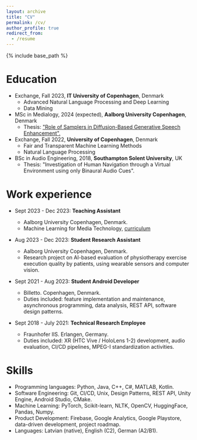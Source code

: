 ```yaml
---
layout: archive
title: "CV"
permalink: /cv/
author_profile: true
redirect_from:
  - /resume
---
```


{% include base_path %}

Education
======
* Exchange, Fall 2023, **IT University of Copenhagen**, Denmark
  * Advanced Natural Language Processing and Deep Learning
  * Data Mining
* MSc in Medialogy, 2024 (expected), **Aalborg University Copenhagen**, Denmark
  * Thesis: ["Role of Samplers in Diffusion-Based Generative Speech Enhancement".](https://ernlavr.github.io/portfolio/portfolio-2/)
* Exchange, Fall 2022, **University of Copenhagen**, Denmark
  * Fair and Transparent Machine Learning Methods
  * Natural Language Processing
* BSc in Audio Engineering, 2018, **Southampton Solent University**, UK
  * Thesis: "Investigation of Human Navigation through a Virtual Environment using only Binaural Audio Cues".

Work experience
======
* Sept 2023 - Dec 2023: **Teaching Assistant**
  * Aalborg University Copenhagen, Denmark.
  * Machine Learning for Media Technology, [curriculum](https://github.com/SMC-AAU-CPH/ML-For-Beginners)

* Aug 2023 - Dec 2023: **Student Research Assistant**
  * Aalborg University Copenhagen, Denmark.
  * Research project on AI-based evaluation of physiotherapy exercise execution quality by patients, using wearable sensors and computer vision.

* Sept 2021 - Aug 2023: **Student Android Developer**
  * Billetto. Copenhagen, Denmark.
  * Duties included: feature implementation and maintenance, asynchronous programming, data analysis, REST API, software design patterns.

* Sept 2018 - July 2021: **Technical Research Employee**
  * Fraunhofer IIS. Erlangen, Germany.
  * Duties included: XR (HTC Vive / HoloLens 1-2) development, audio evaluation, CI/CD pipelines, MPEG-I standardization activities.
  
Skills
======
* Programming languages: Python, Java, C++, C#, MATLAB, Kotlin.
* Software Engineering: Git, CI/CD, Unix, Design Patterns, REST API, Unity Engine, Android Studio, CMake.
* Machine Learning: PyTorch, Scikit-learn, NLTK, OpenCV, HuggingFace, Pandas, Numpy.
* Product Development: Firebase, Google Analytics, Google Playstore, data-driven development, project roadmap.
* Languages: Latvian (native), English (C2), German (A2/B1).

